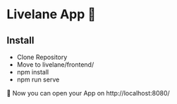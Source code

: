 # Livelane App :iphone:
## Install
- Clone Repository
- Move to livelane/frontend/
- npm install
- npm run serve

:tada: Now you can open your App on http://localhost:8080/